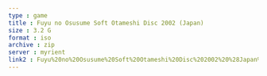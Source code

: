 ```yaml
---
type : game
title : Fuyu no Osusume Soft Otameshi Disc 2002 (Japan)
size : 3.2 G
format : iso
archive : zip
server : myrient
link2 : Fuyu%20no%20Osusume%20Soft%20Otameshi%20Disc%202002%20%28Japan%29
---
```


